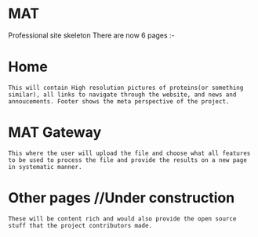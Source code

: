 # MAT
Professional site skeleton
There are now 6 pages :-
#  Home
    This will contain High resolution pictures of proteins(or something similar), all links to navigate through the website, and news and annoucements. Footer shows the meta perspective of the project. 
#  MAT Gateway
    This where the user will upload the file and choose what all features to be used to process the file and provide the results on a new page in systematic manner.
#  Other pages   //Under construction
    These will be content rich and would also provide the open source stuff that the project contributors made.
    
    
